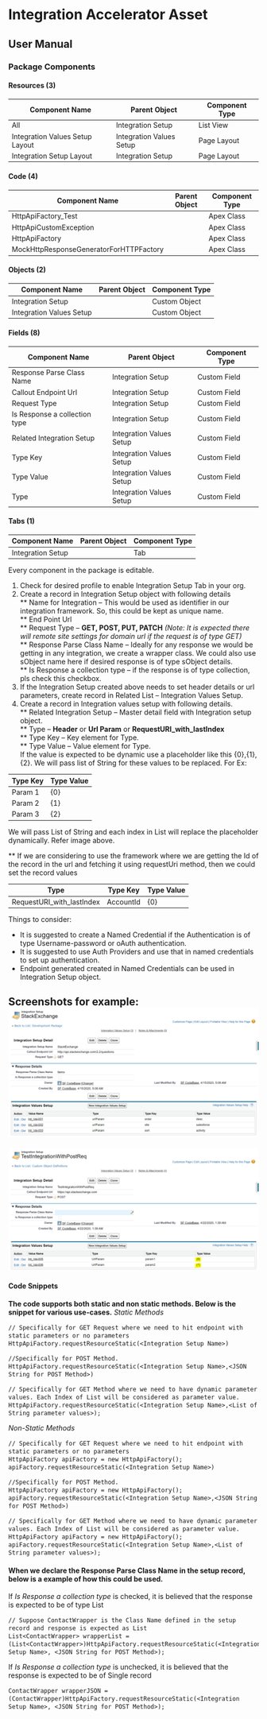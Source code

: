 # Integration Accelerator Asset
## User Manual

### Package Components	 
#### Resources (3)
|Component Name|Parent Object|Component Type|
|--------------|-------------|--------------|
|All	|Integration Setup|	List View|
|Integration Values Setup Layout|Integration Values Setup|Page Layout|
|Integration Setup Layout|Integration Setup|Page Layout|

 
#### Code (4)
|Component Name|Parent Object|Component Type|
|--------------|-------------|--------------|
|HttpApiFactory_Test||Apex Class|
|HttpApiCustomException||Apex Class|
|HttpApiFactory||Apex Class|
|MockHttpResponseGeneratorForHTTPFactory||Apex Class|

 
#### Objects (2)
|Component Name|Parent Object|Component Type|
|--------------|-------------|--------------|
|Integration Setup||Custom Object|
|Integration Values Setup||Custom Object|

#### Fields (8)
|Component Name|Parent Object|Component Type|
|--------------|-------------|--------------|
|Response Parse Class Name|Integration Setup|Custom Field|
|Callout Endpoint Url|Integration Setup|Custom Field|
|Request Type|Integration Setup|Custom Field|
|Is Response a collection type|Integration Setup|Custom Field|
|Related Integration Setup|Integration Values Setup|Custom Field|
|Type Key|Integration Values Setup|Custom Field|
|Type Value|	Integration Values Setup|Custom Field|
|Type|	Integration Values Setup|Custom Field|

 
 
#### Tabs (1)
|Component Name|Parent Object|Component Type|
|--------------|-------------|--------------|
|Integration Setup||Tab|

Every component in the package is editable. 
1. Check for desired profile to enable Integration Setup Tab in your org.
2. Create a record in Integration Setup object with following details<br/>
** Name for Integration – This would be used as identifier in our integration framework. So, this could be kept as unique name.<br/>
** End Point Url<br/>
** Request Type – **GET, POST, PUT, PATCH** *(Note: It is expected there will remote site settings for domain url if the request is of type GET)*<br/>
** Response Parse Class Name – Ideally for any response we would be getting in any integration, we create a wrapper class. We could also use sObject name here if desired response is of type sObject details.<br/>
** Is Response a collection type – if the response is of type collection, pls check this checkbox.<br/>
3. If the Integration Setup created above needs to set header details or url parameters, create record in Related List – Integration Values Setup.
4. Create a record in Integration values setup with following details.<br/>
** Related Integration Setup – Master detail field with Integration setup object.<br/>
** Type – **Header** or **Url Param** or **RequestURI_with_lastIndex**<br/>
** Type Key – Key element for Type.<br/>
** Type Value – Value element for Type.<br/>
If the value is expected to be dynamic use a placeholder like this {0},{1},{2}. We will pass list of String for these values to be replaced. For Ex:

|Type Key|Type Value|
|--------|----------|
|Param 1|{0}|
|Param 2|{1}|
|Param 3|{2}|

We will pass List of String and each index in List will replace the placeholder dynamically. Refer image above.

** If we are considering to use the framework where we are getting the Id of the record in the url and fetching it using requestUri method, then we could set the record values 

|Type|Type Key|Type Value|
|----|--------|----------|
|RequestURI_with_lastIndex|AccountId|{0}|



Things to consider:
* It is suggested to create a Named Credential if the Authentication is of type Username-password or oAuth authentication.
* It is suggested to use Auth Providers and use that in named credentials to set up authentication.
* Endpoint generated created in Named Credentials can be used in Integration Setup object. 

Screenshots for example:
![](Images/IntegrationSetup.png)
---
![](Images/DynamicParamValuesForIntegration.png)

#### Code Snippets
**The code supports both static and non static methods. Below is the snippet for various use-cases.**
*Static Methods*
```
// Specifically for GET Request where we need to hit endpoint with static parameters or no parameters
HttpApiFactory.requestResourceStatic(<Integration Setup Name>) 
```

```
//Specifically for POST Method.
HttpApiFactory.requestResourceStatic(<Integration Setup Name>,<JSON String for POST Method>)
```

```
// Specifically for GET Method where we need to have dynamic parameter values. Each Index of List will be considered as parameter value.
HttpApiFactory.requestResourceStatic(<Integration Setup Name>,<List of String parameter values>);
```
*Non-Static Methods*
```
// Specifically for GET Request where we need to hit endpoint with static parameters or no parameters
HttpApiFactory apiFactory = new HttpApiFactory();
apiFactory.requestResourceStatic(<Integration Setup Name>) 
```

```
//Specifically for POST Method.
HttpApiFactory apiFactory = new HttpApiFactory();
apiFactory.requestResourceStatic(<Integration Setup Name>,<JSON String for POST Method>)
```

```
// Specifically for GET Method where we need to have dynamic parameter values. Each Index of List will be considered as parameter value.
HttpApiFactory apiFactory = new HttpApiFactory();
apiFactory.requestResourceStatic(<Integration Setup Name>,<List of String parameter values>);
```
#### When we declare the **Response Parse Class Name** in the setup record, below is a example of how this could be used.
If *Is Response a collection type* is checked, it is believed that the response is expected to be of type List
```
// Suppose ContactWrapper is the Class Name defined in the setup record and response is expected as List
List<ContactWrapper> wrapperList = (List<ContactWrapper>)HttpApiFactory.requestResourceStatic(<Integration Setup Name>, <JSON String for POST Method>);
```
If *Is Response a collection type* is unchecked, it is believed that the response is expected to be of Single record
```
ContactWrapper wrapperJSON = (ContactWrapper)HttpApiFactory.requestResourceStatic(<Integration Setup Name>, <JSON String for POST Method>);
```
